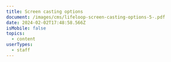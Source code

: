 ```yaml
---
title: Screen casting options
document: /images/cms/lifeloop-screen-casting-options-5-.pdf
date: 2024-02-02T17:48:58.566Z
isMobile: false
topics:
  - content
userTypes:
  - staff
---
```

